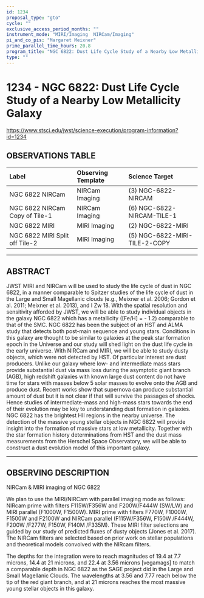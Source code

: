 ```yaml
---
id: 1234
proposal_type: "gto"
cycle: ""
exclusive_access_period_months: ""
instrument_mode: "MIRI/Imaging  NIRCam/Imaging"
pi_and_co_pis: "Margaret Meixner"
prime_parallel_time_hours: 20.8
program_title: "NGC 6822: Dust Life Cycle Study of a Nearby Low Metallicity Galaxy"
type: ""
---
```

# 1234 - NGC 6822: Dust Life Cycle Study of a Nearby Low Metallicity Galaxy
https://www.stsci.edu/jwst/science-execution/program-information?id=1234
## OBSERVATIONS TABLE
| Label                             | Observing Template | Science Target                   |
| :-------------------------------- | :----------------- | :------------------------------- |
| NGC 6822 NIRCam                   | NIRCam Imaging     | (3) NGC-6822-NIRCAM              |
| NGC 6822 NIRCam Copy of Tile-1    | NIRCam Imaging     | (6) NGC-6822-NIRCAM-TILE-1       |
| NGC 6822 MIRI                     | MIRI Imaging       | (2) NGC-6822-MIRI                |
| NGC 6822 MIRI Split off Tile-2    | MIRI Imaging       | (5) NGC-6822-MIRI-TILE-2-COPY    |

---

## ABSTRACT

JWST MIRI and NIRCam will be used to study the life cycle of dust in NGC 6822, in a manner comparable to Spitzer studies of the life cycle of dust in the Large and Small Magellanic clouds (e.g., Meixner et al. 2006; Gordon et al. 2011; Meixner et al. 2013), and I Zw 18. With the spatial resolution and sensitivity afforded by JWST, we will be able to study individual objects in the galaxy NGC 6822 which has a metallicity ([Fe/H] = - 1.2) comparable to that of the SMC. NGC 6822 has been the subject of an HST and ALMA study that detects both post-main sequence and young stars. Conditions in this galaxy are thought to be similar to galaxies at the peak star formation epoch in the Universe and our study will shed light on the dust life cycle in the early universe. With NIRCam and MIRI, we will be able to study dusty objects, which were not detected by HST. Of particular interest are dust producers. Unlike our galaxy where low- and intermediate mass stars provide substantial dust via mass loss during the asymptotic giant branch (AGB), high redshift galaxies with known large dust content do not have time for stars with masses below 5 solar masses to evolve onto the AGB and produce dust. Recent works show that supernova can produce substantial amount of dust but it is not clear if that will survive the passages of shocks. Hence studies of intermediate-mass and high-mass stars towards the end of their evolution may be key to understanding dust formation in galaxies. NGC 6822 has the brightest HII regions in the nearby universe. The detection of the massive young stellar objects in NGC 6822 will provide insight into the formation of massive stars at low metallicity. Together with the star formation history determinations from HST and the dust mass measurements from the Herschel Space Observatory, we will be able to construct a dust evolution model of this important galaxy.

---

## OBSERVING DESCRIPTION

NIRCam & MIRI imaging of NGC 6822

We plan to use the MIRI/NIRCam with parallel imaging mode as follows: NIRcam prime with filters F115W/F356W and F200W/F444W (SW/LW) and MIRI parallel (F1000W, F1500W). MIRI prime with filters F770W, F1000W, F1500W and F2100W and NIRCam parallel (F115W/F356W, F150W /F444W, F200W /F277W, F150W, F140M /F335M). These MIRI filter selections are guided by our study of predicted fluxes of dusty objects (Jones et al. 2017). The NIRCam filters are selected based on prior work on stellar populations and theoretical models convolved with the NIRcam filters.

The depths for the integration were to reach magnitudes of 19.4 at 7.7 microns, 14.4 at 21 microns, and 22.4 at 3.56 microns [vegamags] to match a comparable depth in NGC 6822 as the SAGE project did in the Large and Small Magellanic Clouds. The wavelengths at 3.56 and 7.77 reach below the tip of the red giant branch, and at 21 microns reaches the most massive young stellar objects in this galaxy.
